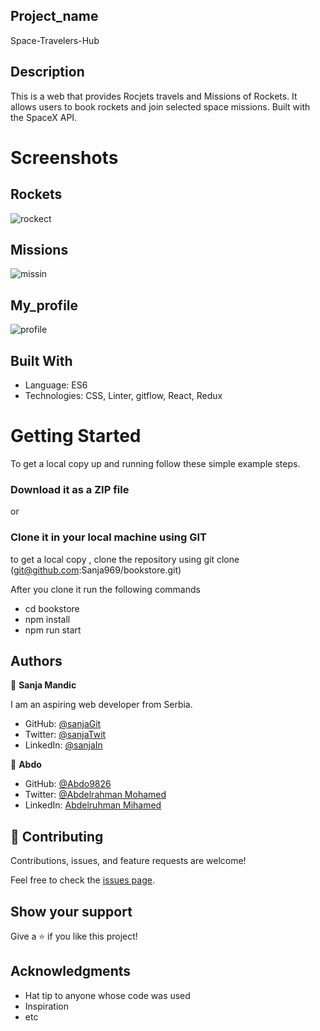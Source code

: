 ## Project_name 

Space-Travelers-Hub

## Description

This is a web  that provides Rocjets travels and Missions of Rockets. It allows users to book rockets and join selected space missions. Built with the SpaceX API.

# Screenshots


## Rockets
![rockect](https://user-images.githubusercontent.com/102296263/180184662-d601b20b-e38b-4ace-88e6-96eaeb46592c.PNG)


## Missions 
![missin](https://user-images.githubusercontent.com/102296263/180184872-4b4aaf3a-6602-4153-8845-57a1ca291c2d.PNG)

## My_profile 
![profile](https://user-images.githubusercontent.com/102296263/180184992-0671aefe-9c25-4755-8641-64d855f71393.PNG)



## Built With

- Language: ES6
- Technologies: CSS, Linter, gitflow, React, Redux


# Getting Started

To get a local copy up and running follow these simple example steps.

### Download it as a ZIP file
or

### Clone it in your local machine using GIT
to get a local copy , clone the repository using git clone
(git@github.com:Sanja969/bookstore.git)

After you clone it run  the following commands

 - cd bookstore
 - npm install
- npm run start

## Authors

👤 **Sanja Mandic**

I am an aspiring web developer from Serbia.
- GitHub: [@sanjaGit](https://github.com/Sanja969)
- Twitter: [@sanjaTwit](https://twitter.com/SanjaMandic42)
- LinkedIn: [@sanjaIn](https://linkedin.com/in/sanja-mandic-823995a2/)


👤 **Abdo**

- GitHub: [@Abdo9826](https://github.com/Abdo9826)
- Twitter: [@Abdelrahman Mohamed](https://twitter.com/abodyalex1)
- LinkedIn: [Abdelruhman Mihamed](https://www.linkedin.com/in/abdelruhman-mihamed-a42667179/)

## 🤝 Contributing

Contributions, issues, and feature requests are welcome!

Feel free to check the [issues page](../../issues/).

## Show your support

Give a ⭐️ if you like this project!

## Acknowledgments

- Hat tip to anyone whose code was used
- Inspiration
- etc
